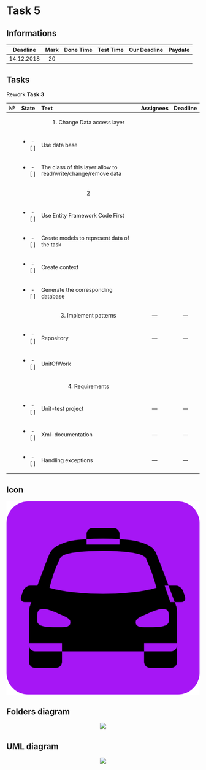 # Task 5

## Informations

| Deadline |Mark|Done Time |Test Time |Our Deadline|Paydate|
|:--------:|:--:|:--------:|:--------:|:----------:|:-----:|
|14.12.2018| 20 |          |          |            |       |


## Tasks

Rework **Task 3**

|№|          State         |                            Text                                           |   Assignees  |  Deadline  |
|-|:----------------------:|:--------------------------------------------------------------------------|:------------:|:----------:|
| |                        | <p align="center">      1. Change Data access layer</p>                   |              |            |
| |<ul><li>- [ ] </li></ul>| Use data base                                                             |              |            |
| |<ul><li>- [ ] </li></ul>| The class of this layer allow to read/write/change/remove data            |              |            |
| |                        | <p align="center">      2      </p>                                       |              |            |
| |<ul><li>- [ ] </li></ul>| Use Entity Framework Code First                                           |              |            |
| |<ul><li>- [ ] </li></ul>| Create models to represent data of the task                               |              |            |
| |<ul><li>- [ ] </li></ul>| Create context                                                            |              |            |
| |<ul><li>- [ ] </li></ul>| Generate the corresponding database                                       |              |            |
| |                        | <p align="center">      3.  Implement patterns  </p>                      |      —       |      —     |
| |<ul><li>- [ ] </li></ul>| Repository                                                                |      —       |      —     |
| |<ul><li>- [ ] </li></ul>| UnitOfWork                                                                |              |            |
| |                        | <p align="center"> 4. Requirements </p>                                   |              |            |
| |<ul><li>- [ ] </li></ul>| Unit-test project                                                         |      —       |      —     |
| |<ul><li>- [ ] </li></ul>| Xml-documentation                                                         |      —       |      —     |
| |<ul><li>- [ ] </li></ul>| Handling exceptions                                                       |      —       |      —     |

## Icon

<p align="center">
  <img src="/Images/Task5/ico.png">
</p>

## Folders diagram

<p align="center">
  <img src="/Images/Task5/files.png">
</p>

## UML diagram

<p align="center">
  <img src="/Images/Task5/uml.png">
</p>
 
